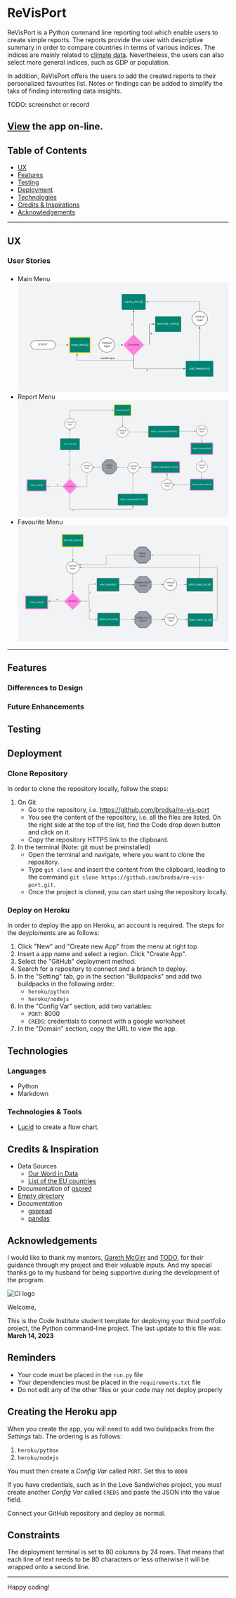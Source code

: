 # ReVisPort
ReVisPort is a Python command line reporting tool which enable users to create simple reports. The reports provide the user with descriptive summary in order to compare countries in terms of various indices. The indices are mainly related to [climate data](https://ourworldindata.org/co2-and-greenhouse-gas-emissions). Nevertheless, the users can also select more general indices, such as GDP or population.

In addition, ReVisPort offers the users to add the created reports to their personalized favourites list. Notes or findings can be added to simplify the taks of finding interesting data insights. 

 

TODO: screenshot or record

[View](https://re-vis-port-06a4efd9c1c6.herokuapp.com/) the app on-line.
---

## Table of Contents
- [UX](#ux)
- [Features](#features)
- [Testing](#testing)
- [Deployment](#deployment)
- [Technologies](#technologies)
- [Credits & Inspirations](#credits&inspirations)
- [Acknowledgements](#acknowledgemetns)

---
## UX

### User Stories

### 

- Main Menu ![Main Menu](./docs/ux/logical_flow_main_menu.png)
- Report Menu ![Report Menu](./docs/ux/logical_flow_report_menu.png)
- Favourite Menu ![Favourite Menu](./docs/ux/logical_flow_favourite_menu.png)



---
## Features

### Differences to Design
### Future Enhancements

## Testing

## Deployment

### Clone Repository
In order to clone the repository locally, follow the steps:

1. On Git
    - Go to the repository, i.e. https://github.com/brodsa/re-vis-port
    - You see the content of the repository, i.e. all the files are listed. On the right side at the top of the list, find the Code drop down button and click on it.
    - Copy the repository HTTPS link to the clipboard.
2. In the terminal (Note: git must be preinstalled) 
    - Open the terminal and navigate, where you want to clone the repository.
    - Type `git clone` and insert the content from the clipboard, leading to the command `git clone https://github.com/brodsa/re-vis-port.git`. 
    - Once the project is cloned, you can start using the repository locally.


### Deploy on Heroku

In order to deploy the app on Heroku, an account is required. The steps for the deyploments are as follows:
1. Click "New" and "Create new App" from the menu at right top.
2. Insert a app name and select a region. Click "Create App".
3. Select the "GitHub" deployment method.
4. Search for a repository to connect and a branch to deploy.
5. In the "Setting" tab, go in the section "Buildpacks" and add two buildpacks in the following order: 
    - `heroku/python`
    - `heroku/nodejs`
6. In the "Config Var" section, add two variables:
    - `PORT`: 8000
    - `CREDS`: credentials to connect with a google worksheet
7. In the "Domain" section, copy the URL to view the app.



## Technologies
### Languages
- Python
- Markdown

### Technologies & Tools
- [Lucid](https://lucid.app/documents#/documents?folder_id=recent) to create a flow chart.


## Credits & Inspiration
- Data Sources
    - [Our Word in Data](https://github.com/owid/co2-data/blob/master/owid-co2-codebook.csv)
    - [List of the EU countries](https://european-union.europa.eu/principles-countries-history/country-profiles_en)
- Documentation of [gspred](https://docs.gspread.org/en/latest/user-guide.html)
- [Empty directory](https://stackoverflow.com/questions/185936/how-to-delete-the-contents-of-a-folder)
- Documentation
    - [gspread](https://docs.gspread.org/en/v5.1.0/index.html)
    - [pandas](https://pandas.pydata.org/docs/)



## Acknowledgements
I would like to thank my mentors, [Gareth McGirr](https://github.com/Gareth-McGirr) and [TODO](todo), for their guidance through my project and their valuable inputs. And my special thanks go to my husband for being supportive during the development of the program.

![CI logo](https://codeinstitute.s3.amazonaws.com/fullstack/ci_logo_small.png)

Welcome,

This is the Code Institute student template for deploying your third portfolio project, the Python command-line project. The last update to this file was: **March 14, 2023**

## Reminders

- Your code must be placed in the `run.py` file
- Your dependencies must be placed in the `requirements.txt` file
- Do not edit any of the other files or your code may not deploy properly

## Creating the Heroku app

When you create the app, you will need to add two buildpacks from the _Settings_ tab. The ordering is as follows:

1. `heroku/python`
2. `heroku/nodejs`

You must then create a _Config Var_ called `PORT`. Set this to `8000`

If you have credentials, such as in the Love Sandwiches project, you must create another _Config Var_ called `CREDS` and paste the JSON into the value field.

Connect your GitHub repository and deploy as normal.

## Constraints

The deployment terminal is set to 80 columns by 24 rows. That means that each line of text needs to be 80 characters or less otherwise it will be wrapped onto a second line.

---

Happy coding!
